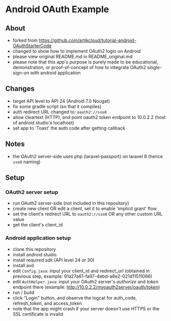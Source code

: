 # Android OAuth Example

## About
- forked from https://github.com/artikcloud/tutorial-android-OAuthStarterCode
- changed to show how to implement OAuth2 login on Android
- please view original README.md in README_original.md
- please note that this app's purpose is purely made to be educational, demonstration, or proof-of-concept of how to integrate OAuth2 single-sign-on with android application

## Changes
- target API level to API 24 (Android 7.0 Nougat)
- fix some gradle script (so that it compiles)
- auth redirect URL changed to: ```oauth2://sso8```
- allow cleartext (HTTP), and point oauth2 token endpoint to 10.0.2.2 (host of android studio's localhost)
- set app to 'Toast' the auth code after getting callback

## Notes
- the OAuth2 server-side uses php (laravel-passport) on laravel 8 (hence ```sso8``` naming)

## Setup

### OAuth2 server setup
- run OAuth2 server-side (not included in this repository)
- create new client OR edit a client, set it to enable 'implicit grant' flow
- set the client's redirect URL to ```oauth2://sso8``` OR any other custom URL value
- get the client's client_id

### Android application setup
- clone this repository
- install android studio
- install required sdk (API level 24 or 30)
- install avd
- edit ```Config.java```: input your client_id and redirect_url (obtained in previous step, example: 91a27a61-fa97-4ebd-a8e2-021d11511066)
- edit ```AuthHelper.java```: input your OAuth2 server's _authorize_ and _token_ endpoint there (example: http://10.0.2.2/myoauth2server/oauth/token)
- run / build
- click "Login" button, and observe the logcat for auth_code, refresh_token, and access_token
- note that the app might crash if your server doesn't use HTTPS or the SSL certificate is invalid
